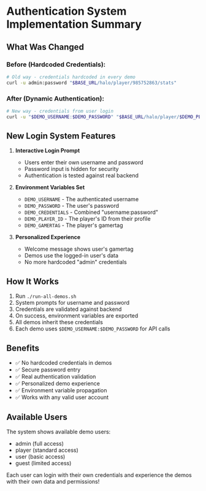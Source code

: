 # Authentication System Implementation Summary

## What Was Changed

### Before (Hardcoded Credentials):
```bash
# Old way - credentials hardcoded in every demo
curl -u admin:password "$BASE_URL/halo/player/985752863/stats"
```

### After (Dynamic Authentication):
```bash
# New way - credentials from user login
curl -u "$DEMO_USERNAME:$DEMO_PASSWORD" "$BASE_URL/halo/player/$DEMO_PLAYER_ID/stats"
```

## New Login System Features

1. **Interactive Login Prompt**
   - Users enter their own username and password
   - Password input is hidden for security
   - Authentication is tested against real backend

2. **Environment Variables Set**
   - `DEMO_USERNAME` - The authenticated username
   - `DEMO_PASSWORD` - The user's password
   - `DEMO_CREDENTIALS` - Combined "username:password"
   - `DEMO_PLAYER_ID` - The player's ID from their profile
   - `DEMO_GAMERTAG` - The player's gamertag

3. **Personalized Experience**
   - Welcome message shows user's gamertag
   - Demos use the logged-in user's data
   - No more hardcoded "admin" credentials

## How It Works

1. Run `./run-all-demos.sh`
2. System prompts for username and password
3. Credentials are validated against backend
4. On success, environment variables are exported
5. All demos inherit these credentials
6. Each demo uses `$DEMO_USERNAME:$DEMO_PASSWORD` for API calls

## Benefits

- ✅ No hardcoded credentials in demos
- ✅ Secure password entry
- ✅ Real authentication validation
- ✅ Personalized demo experience
- ✅ Environment variable propagation
- ✅ Works with any valid user account

## Available Users

The system shows available demo users:
- admin (full access)
- player (standard access)
- user (basic access)
- guest (limited access)

Each user can login with their own credentials and experience the demos with their own data and permissions!